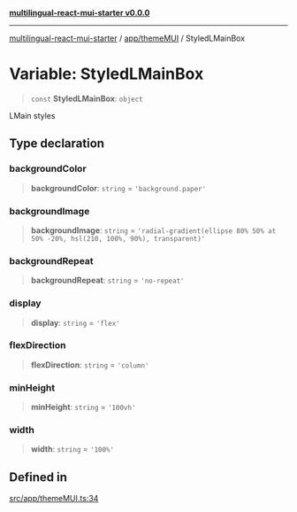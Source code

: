 [**multilingual-react-mui-starter v0.0.0**](../../../README.md)

***

[multilingual-react-mui-starter](../../../modules.md) / [app/themeMUI](../README.md) / StyledLMainBox

# Variable: StyledLMainBox

> `const` **StyledLMainBox**: `object`

LMain styles

## Type declaration

### backgroundColor

> **backgroundColor**: `string` = `'background.paper'`

### backgroundImage

> **backgroundImage**: `string` = `'radial-gradient(ellipse 80% 50% at 50% -20%, hsl(210, 100%, 90%), transparent)'`

### backgroundRepeat

> **backgroundRepeat**: `string` = `'no-repeat'`

### display

> **display**: `string` = `'flex'`

### flexDirection

> **flexDirection**: `string` = `'column'`

### minHeight

> **minHeight**: `string` = `'100vh'`

### width

> **width**: `string` = `'100%'`

## Defined in

[src/app/themeMUI.ts:34](https://github.com/mjleb/multilingual-react-mui-starter/blob/124b84c276384378be75af0ed2bc0212445e1836/src/app/themeMUI.ts#L34)
